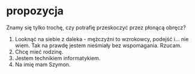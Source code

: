 # propozycja
Znamy się tylko trochę, czy potrafię przeskoczyć przez płonącą obręcz?

1. Looknąć na siebie z daleka - mężczyźni to wzrokowcy, podejść i... nie wiem.
   Tak na prawdę jestem nieśmiały bez wspomagania. Rzucam.
2. Chcę mieć rodzinę.
3. Jestem technikiem informatykiem.
4. Na imię mam Szymon.
